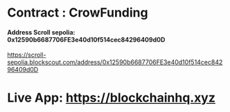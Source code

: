  # Contract : CrowFunding

#### Address Scroll sepolia: 0x12590b6687706FE3e40d10f514cec84296409d0D
https://scroll-sepolia.blockscout.com/address/0x12590b6687706FE3e40d10f514cec84296409d0D 

# Live App: https://blockchainhq.xyz


